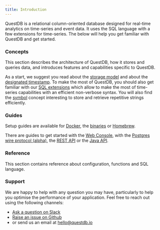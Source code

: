 ```yaml
---
title: Introduction
---
```


QuestDB is a relational column-oriented database designed for real-time
analytics on time-series and event data. It uses the SQL language with a few
extensions for time-series. The below will help you get familiar with QuestDB
and get started.

### Concepts

This section describes the architecture of QuestDB, how it stores and queries
data, and introduces features and capabilities specific to QuestDB.

As a start, we suggest you read about the [storage model](concept/storage-model.md) and
about the [designated timestamp](concept/designated-timestamp.md). To make the most of
QuestDB, you should also get familiar with our [SQL extensions](concept/sql-extensions.md)
which allow to make the most of time-series capabilities with an efficient
non-verbose syntax. You will also find the [symbol](concept/symbol.md) concept
interesting to store and retrieve repetitive strings efficiently.

### Guides

Setup guides are available for [Docker](guide/docker.md), the
[binaries](guide/binaries.md) or [Homebrew](guide/homebrew.md).

There are guides to get started with the [Web Console](guide/web-console.md), with
the [Postgres wire protocol (alpha)](guide/postgres-wire.md), the
[REST API](guide/rest.md) or the [Java API](api/java.md).

### Reference

This section contains reference about configuration, functions and SQL
language.

### Support

We are happy to help with any question you may have, particularly to help you
optimise the performance of your application. Feel free to reach out using the
following channels:

- [Ask a question on Slack](https://join.slack.com/t/questdb/shared_invite/enQtNzk4Nzg4Mjc2MTE2LTEzZThjMzliMjUzMTBmYzVjYWNmM2UyNWJmNDdkMDYyZmE0ZDliZTQxN2EzNzk5MDE3Zjc1ZmJiZmFiZTIwMGY>)
- [Raise an issue on Github](https://github.com/questdb/questdb/issues)
- or send us an email at [hello@questdb.io](mailto:hello@questdb.io)
